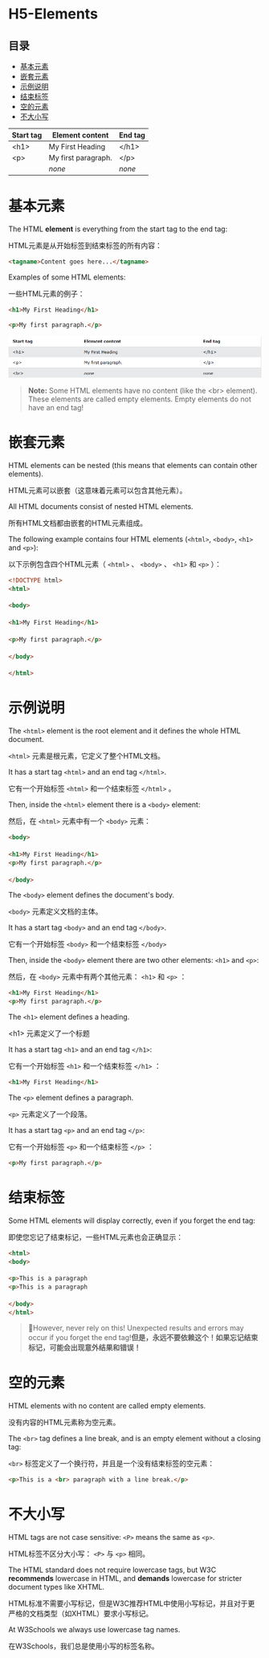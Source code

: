 # H5-Elements&#x20;

## 目录

-   [基本元素](#基本元素)
-   [嵌套元素](#嵌套元素)
-   [示例说明](#示例说明)
-   [结束标签](#结束标签)
-   [空的元素](#空的元素)
-   [不大小写](#不大小写)

| Start tag | Element content     | End tag |
| --------- | ------------------- | ------- |
| \<h1>     | My First Heading    | \</h1>  |
| \<p>      | My first paragraph. | \</p>   |
|           | *none*              | *none*  |

# 基本元素

The HTML **element** is everything from the start tag to the end tag:

HTML元素是从开始标签到结束标签的所有内容：

```html
<tagname>Content goes here...</tagname>
```

Examples of some HTML elements:

一些HTML元素的例子：

```html
<h1>My First Heading</h1>
```

```html
<p>My first paragraph.</p>
```

![](image/image_qTthTOykwd.png)

> **Note:** Some HTML elements have no content (like the \<br> element). These elements are called empty elements. Empty elements do not have an end tag!

# 嵌套元素

HTML elements can be nested (this means that elements can contain other elements).

HTML元素可以嵌套（这意味着元素可以包含其他元素）。

All HTML documents consist of nested HTML elements.

所有HTML文档都由嵌套的HTML元素组成。

The following example contains four HTML elements (`<html>`, `<body>`, `<h1>` and `<p>`):

以下示例包含四个HTML元素（ `<html>` 、 `<body>` 、 `<h1>` 和 `<p>` ）：

```html
<!DOCTYPE html>  
<html>  

<body>  

<h1>My First Heading</h1>  

<p>My first paragraph.</p>  

</body>  

</html>

```

# 示例说明

The `<html>` element is the root element and it defines the whole HTML document.

`<html>` 元素是根元素，它定义了整个HTML文档。

It has a start tag `<html>` and an end tag `</html>`.

它有一个开始标签 `<html>` 和一个结束标签 `</html>` 。

Then, inside the `<html>` element there is a `<body>` element:

然后，在 `<html>` 元素中有一个 `<body>` 元素：

```html
<body>

<h1>My First Heading</h1>
<p>My first paragraph.</p>

</body>
```

The `<body>` element defines the document's body.

`<body>` 元素定义文档的主体。

It has a start tag `<body>` and an end tag `</body>`.

它有一个开始标签 `<body>` 和一个结束标签 `</body>`

Then, inside the `<body>` element there are two other elements: `<h1>` and `<p>`:

然后，在 `<body>` 元素中有两个其他元素： `<h1>` 和 `<p>` ：

```html
<h1>My First Heading</h1>
<p>My first paragraph.</p>
```

The `<h1>` element defines a heading.

\<h1> 元素定义了一个标题

It has a start tag `<h1>` and an end tag `</h1>`:

它有一个开始标签 `<h1>` 和一个结束标签 `</h1>` ：

```html
<h1>My First Heading</h1>

```

The `<p>` element defines a paragraph.

`<p>` 元素定义了一个段落。

It has a start tag `<p>` and an end tag `</p>`:

它有一个开始标签 `<p>` 和一个结束标签 `</p>` ：

```html
<p>My first paragraph.</p>
```

# 结束标签

Some HTML elements will display correctly, even if you forget the end tag:

即使您忘记了结束标记，一些HTML元素也会正确显示：

```html
<html>
<body>

<p>This is a paragraph
<p>This is a paragraph

</body>
</html>
```

> 📌However, never rely on this! Unexpected results and errors may occur if you forget the end tag!**但是，永远不要依赖这个！如果忘记结束标记，可能会出现意外结果和错误！**

# 空的元素

HTML elements with no content are called empty elements.

没有内容的HTML元素称为空元素。

The `<br>` tag defines a line break, and is an empty element without a closing tag:

`<br>` 标签定义了一个换行符，并且是一个没有结束标签的空元素：

```html
<p>This is a <br> paragraph with a line break.</p>
```

# 不大小写

HTML tags are not case sensitive: `<P>` means the same as `<p>`.

HTML标签不区分大小写： `<P>` 与 `<p>` 相同。

The HTML standard does not require lowercase tags, but W3C **recommends** lowercase in HTML, and **demands** lowercase for stricter document types like XHTML.

HTML标准不需要小写标记，但是W3C推荐HTML中使用小写标记，并且对于更严格的文档类型（如XHTML）要求小写标记。

At W3Schools we always use lowercase tag names.

在W3Schools，我们总是使用小写的标签名称。
